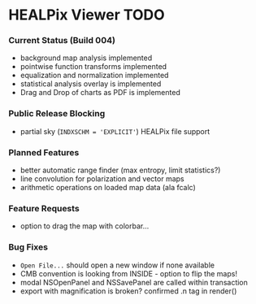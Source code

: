 # HEALPix Viewer TODO

### Current Status (Build 004)

- background map analysis implemented
- pointwise function transforms implemented
- equalization and normalization implemented
- statistical analysis overlay is implemented
- Drag and Drop of charts as PDF is implemented

### Public Release Blocking

- partial sky (`INDXSCHM = 'EXPLICIT'`) HEALPix file support

### Planned Features

- better automatic range finder (max entropy, limit statistics?)
- line convolution for polarization and vector maps
- arithmetic operations on loaded map data (ala fcalc)

### Feature Requests

- option to drag the map with colorbar...

### Bug Fixes

- `Open File...` should open a new window if none available
- CMB convention is looking from INSIDE - option to flip the maps!
- modal NSOpenPanel and NSSavePanel are called within transaction
- export with magnification is broken? confirmed .n tag in render()

